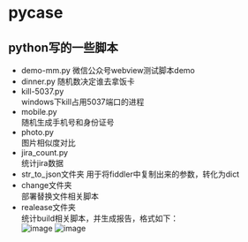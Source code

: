 # pycase
## python写的一些脚本
- demo-mm.py
微信公众号webview测试脚本demo
- dinner.py
随机数决定谁去拿饭卡
- kill-5037.py   
windows下kill占用5037端口的进程
- mobile.py   
随机生成手机号和身份证号
- photo.py  
图片相似度对比
- jira_count.py  
统计jira数据
- str_to_json文件夹
用于将fiddler中复制出来的参数，转化为dict
- change文件夹  
部署替换文件相关脚本
- realease文件夹  
统计build相关脚本，并生成报告，格式如下：  
![image](https://github.com/NJ-zero/pycase/raw/master/realease/summary.png)
![image](https://github.com/NJ-zero/pycase/raw/master/realease/detail.png)
